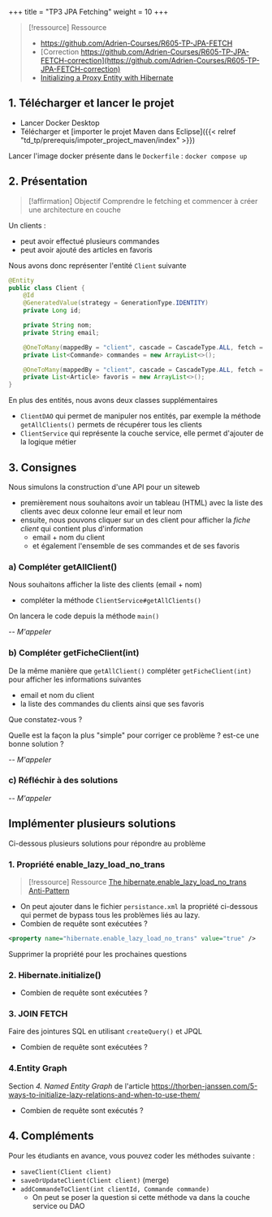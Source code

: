 +++
title = "TP3 JPA Fetching"
weight = 10
+++

> [!ressource] Ressource
> - https://github.com/Adrien-Courses/R605-TP-JPA-FETCH
> - [Correction https://github.com/Adrien-Courses/R605-TP-JPA-FETCH-correction](https://github.com/Adrien-Courses/R605-TP-JPA-FETCH-correction)
> - [Initializing a Proxy Entity with Hibernate](https://howtodoinjava.com/hibernate/use-hibernate-initialize-to-initialize-proxycollection/)

## 1. Télécharger et lancer le projet
- Lancer Docker Desktop
- Télécharger et [importer le projet Maven dans Eclipse]({{< relref "td_tp/prerequis/impoter_project_maven/index" >}})

Lancer l'image docker présente dans le `Dockerfile` : `docker compose up`

## 2. Présentation
> [!affirmation] Objectif
> Comprendre le fetching et commencer à créer une architecture en couche

Un clients :
- peut avoir effectué plusieurs commandes
- peut avoir ajouté des articles en favoris

Nous avons donc représenter l'entité `Client` suivante

```java
@Entity
public class Client {
    @Id
    @GeneratedValue(strategy = GenerationType.IDENTITY)
    private Long id;

    private String nom;
    private String email;

    @OneToMany(mappedBy = "client", cascade = CascadeType.ALL, fetch = FetchType.LAZY) // Ne charge pas automatiquement les commandes
    private List<Commande> commandes = new ArrayList<>();

    @OneToMany(mappedBy = "client", cascade = CascadeType.ALL, fetch = FetchType.LAZY) // Ne charge pas automatiquement les favoris
    private List<Article> favoris = new ArrayList<>();
}
```

En plus des entités, nous avons deux classes supplémentaires
- `ClientDAO` qui permet de manipuler nos entités, par exemple la méthode `getAllClients()` permets de récupérer tous les clients
- `ClientService` qui représente la couche service, elle permet d'ajouter de la logique métier

## 3. Consignes
Nous simulons la construction d'une API pour un siteweb
- premièrement nous souhaitons avoir un tableau (HTML) avec la liste des clients avec deux colonne leur email et leur nom
- ensuite, nous pouvons cliquer sur un des client pour afficher la *fiche client* qui contient plus d'information
  - email + nom du client
  - et également l'ensemble de ses commandes et de ses favoris

### a) Compléter getAllClient()
Nous souhaitons afficher la liste des clients (email + nom)
- compléter la méthode `ClientService#getAllClients()`

On lancera le code depuis la méthode `main()`

-- *M'appeler*
<!-- vérifier qu'il est fait de l'injection de dépendance dans main()
ClientDAO clientDAO = new ClientDAO();
ClientService clientService = new ClientService(clientDAO);
-->

### b) Compléter getFicheClient(int)
De la même manière que `getAllClient()` compléter `getFicheClient(int)` pour afficher les informations suivantes
- email et nom du client
- la liste des commandes du clients ainsi que ses favoris

Que constatez-vous ?
<!--
public void getFicheClient(int clientId) {
    List<Client> clients = clientDAO.getAllClients();
    for(Client client : clients) {
        System.out.println(client.getEmail() + " " + client.getNom());
        System.out.println(client.getCommandes());
    }
}

LazyInitializationException car getAllClients fin de la transaction + em fermé donc plus accès aux info not fetch
-->

Quelle est la façon la plus "simple" pour corriger ce problème ? est-ce une bonne solution ?
<!--
Au lieu de FETCH.LAZY mettre FETCH.EAGER partout
-->

-- *M'appeler*
<!--
Vérifier le EAGER et leur demander de trouver des alternative;
en gros coder deux méthodes dans le DAO se qui permet de garder le LAZY 
et pour celle affichant l'espace client plusieurs solution
- hibernate.initialize()
- JOIN FETCH
- ou Projection DTO
-->

### c) Réfléchir à des solutions
-- *M'appeler*

<!--
en gros coder deux méthodes dans le DAO se qui permet de garder le LAZY 
et pour celle affichant l'espace client plusieurs solution
- hibernate.initialize()
- JOIN FETCH
- ou Projection DTO

ME DIRE QUE CA DOIT ETRE CODE DANS COUCHE DAO ET PAS SERVICE
-->


## Implémenter plusieurs solutions
Ci-dessous plusieurs solutions pour répondre au problème

### 1. Propriété enable_lazy_load_no_trans
> [!ressource] Ressource
> [The hibernate.enable_lazy_load_no_trans Anti-Pattern](https://vladmihalcea.com/the-hibernate-enable_lazy_load_no_trans-anti-pattern/)

   - On peut ajouter dans le fichier `persistance.xml` la propriété ci-dessous qui permet de bypass tous les problèmes liés au lazy.
   - Combien de requête sont exécutées ?

```xml
<property name="hibernate.enable_lazy_load_no_trans" value="true" />
```


<!--
Cinq
```
-- SELECT du getClientById()
[Hibernate] 
    select
        c1_0.id,
        c1_0.email,
        c1_0.nom 
    from
        Client c1_0 
    where
        c1_0.id=?
        
johndoe@example.com John Doe

-- SELECT du getCommandes()
[Hibernate] 
    select
        c1_0.client_id,
        c1_0.id,
        c1_0.dateAchat,
        c1_0.montant 
    from
        Commande c1_0 
    where
        c1_0.client_id=?

[Hibernate] 
    select
        c1_0.id,
        c1_0.email,
        c1_0.nom 
    from
        Client c1_0 
    where
        c1_0.id=?

[fr.adriencaubel.entity.Commande@65d90b7f, fr.adriencaubel.entity.Commande@2a42019a, fr.adriencaubel.entity.Commande@6fc0e448]

-- SELECT du getFavoris()
[Hibernate] 
    select
        f1_0.client_id,
        f1_0.id,
        f1_0.nom,
        f1_0.prix 
    from
        Article f1_0 
    where
        f1_0.client_id=?

[Hibernate] 
    select
        c1_0.id,
        c1_0.email,
        c1_0.nom 
    from
        Client c1_0 
    where
        c1_0.id=?

[fr.adriencaubel.entity.Article@7c0e4e4e, fr.adriencaubel.entity.Article@20231384]
```
-->

Supprimer la propriété pour les prochaines questions

### 2. Hibernate.initialize()
   - Combien de requête sont exécutées ?
<!--
3 requete executé -> pas foufou perf donc regarder autre chose
-->

### 3. JOIN FETCH
Faire des jointures SQL en utilisant `createQuery()` et JPQL
   - Combien de requête sont exécutées ?
<!--
TypedQuery<Client> query = entityManager.createQuery(
    "SELECT c FROM Client c " +
    "LEFT JOIN FETCH c.commandes " +
    "LEFT JOIN FETCH c.favoris " +
    "WHERE c.id = :clientId", 
    Client.class
);

query.setParameter("clientId", clientId);
client = query.getResultStream().findFirst().orElse(null);

CECI va provoquer l'exception MultipleBagFetchException
- => remplacer List par Set dans les oneToMany
- coder deux méthode fetchOrder() et fetchFavoris()

Sinon la réponse est 1
select
    c1_0.id,
    c2_0.client_id,
    c2_0.id,
    c2_0.dateAchat,
    c2_0.montant,
    c1_0.email,
    f1_0.client_id,
    f1_0.id,
    f1_0.nom,
    f1_0.prix,
    c1_0.nom 
from
    Client c1_0 
left join
    Commande c2_0 
        on c1_0.id = c2_0.client_id 
left join
    Article f1_0 
        on c1_0.id = f1_0.client_id 
where
    c1_0.id = ?
-->

### 4.Entity Graph
Section *4. Named Entity Graph* de l'article https://thorben-janssen.com/5-ways-to-initialize-lazy-relations-and-when-to-use-them/
   - Combien de requête sont exécutés ?

<!--
Pareil que JOIN FETCH

Ici List<> fonctionne 
-->


## 4. Compléments
Pour les étudiants en avance, vous pouvez coder les méthodes suivante :
- `saveClient(Client client)`
- `saveOrUpdateClient(Client client)` (merge)
- `addCommandeToClient(int clientId, Commande commande)`
  - On peut se poser la question si cette méthode va dans la couche service ou DAO 

<!--
    public void addCommandeToClient(int clientId, Commande commande) {
        Client client = clientDAO.getClientWithDetailsEntityGraph(clientId);

        client.addCommande(commande); 
        clientDAO.saveOrUpdateClient(client); // Persist client (cascade saves orders)
    }

ATTENTION BIEN UTILISER une méthode qui récupère aussi les commande e.g. getClientWithDetailsEntityGraph
car si on utilise que getClietnById on n'a pas les oneToMany donc LazyException -> Pour un update il nous faut toute l'entité souvent

-->